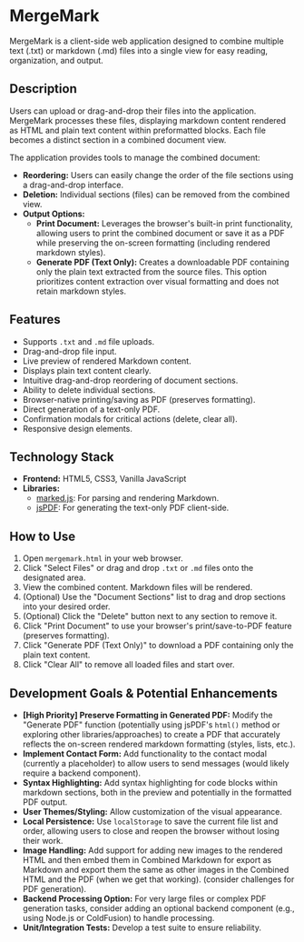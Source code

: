 # MergeMark

MergeMark is a client-side web application designed to combine multiple text (.txt) or markdown (.md) files into a single view for easy reading, organization, and output.

## Description

Users can upload or drag-and-drop their files into the application. MergeMark processes these files, displaying markdown content rendered as HTML and plain text content within preformatted blocks. Each file becomes a distinct section in a combined document view.

The application provides tools to manage the combined document:

* **Reordering:** Users can easily change the order of the file sections using a drag-and-drop interface.
* **Deletion:** Individual sections (files) can be removed from the combined view.
* **Output Options:**
  * **Print Document:** Leverages the browser's built-in print functionality, allowing users to print the combined document or save it as a PDF while preserving the on-screen formatting (including rendered markdown styles).
  * **Generate PDF (Text Only):** Creates a downloadable PDF containing only the plain text extracted from the source files. This option prioritizes content extraction over visual formatting and does not retain markdown styles.

## Features

* Supports `.txt` and `.md` file uploads.
* Drag-and-drop file input.
* Live preview of rendered Markdown content.
* Displays plain text content clearly.
* Intuitive drag-and-drop reordering of document sections.
* Ability to delete individual sections.
* Browser-native printing/saving as PDF (preserves formatting).
* Direct generation of a text-only PDF.
* Confirmation modals for critical actions (delete, clear all).
* Responsive design elements.

## Technology Stack

* **Frontend:** HTML5, CSS3, Vanilla JavaScript
* **Libraries:**
  * [marked.js](https://marked.js.org/): For parsing and rendering Markdown.
  * [jsPDF](https://github.com/parallax/jsPDF): For generating the text-only PDF client-side.

## How to Use

1. Open `mergemark.html` in your web browser.
2. Click "Select Files" or drag and drop `.txt` or `.md` files onto the designated area.
3. View the combined content. Markdown files will be rendered.
4. (Optional) Use the "Document Sections" list to drag and drop sections into your desired order.
5. (Optional) Click the "Delete" button next to any section to remove it.
6. Click "Print Document" to use your browser's print/save-to-PDF feature (preserves formatting).
7. Click "Generate PDF (Text Only)" to download a PDF containing only the plain text content.
8. Click "Clear All" to remove all loaded files and start over.

## Development Goals & Potential Enhancements

* **[High Priority] Preserve Formatting in Generated PDF:** Modify the "Generate PDF" function (potentially using jsPDF's `html()` method or exploring other libraries/approaches) to create a PDF that accurately reflects the on-screen rendered markdown formatting (styles, lists, etc.).
* **Implement Contact Form:** Add functionality to the contact modal (currently a placeholder) to allow users to send messages (would likely require a backend component).
* **Syntax Highlighting:** Add syntax highlighting for code blocks within markdown sections, both in the preview and potentially in the formatted PDF output.
* **User Themes/Styling:** Allow customization of the visual appearance.
* **Local Persistence:** Use `localStorage` to save the current file list and order, allowing users to close and reopen the browser without losing their work.
* **Image Handling:** Add support for adding new images to the rendered HTML and then embed them in Combined Markdown for export as Markdown and export them the same as other images in the Combined HTML and the PDF (when we get that working). (consider challenges for PDF generation).
* **Backend Processing Option:** For very large files or complex PDF generation tasks, consider adding an optional backend component (e.g., using Node.js or ColdFusion) to handle processing.
* **Unit/Integration Tests:** Develop a test suite to ensure reliability.
